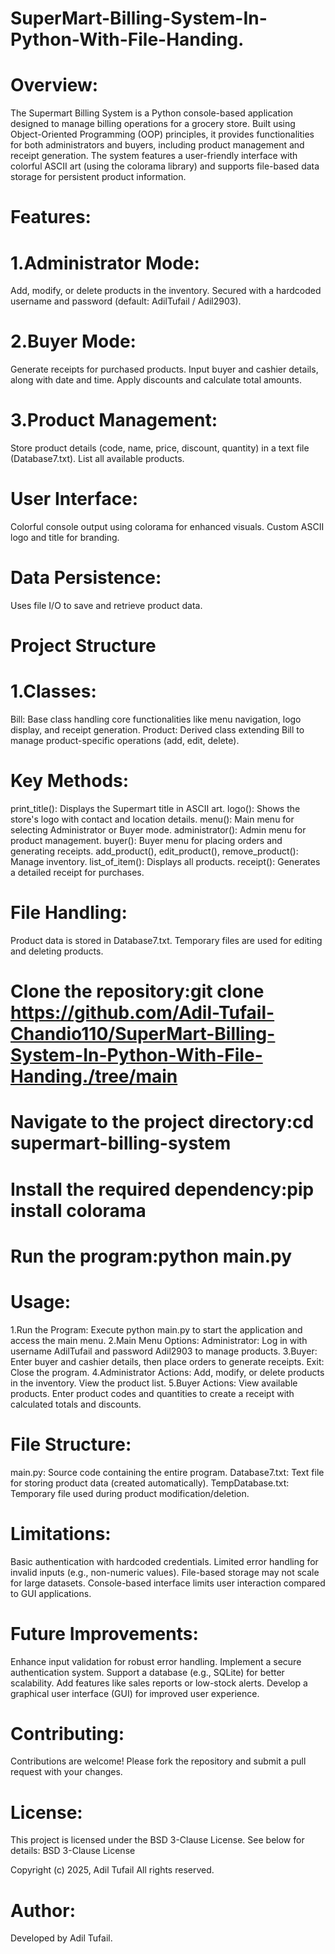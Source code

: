 # SuperMart-Billing-System-In-Python-With-File-Handing.
# Overview:
The Supermart Billing System is a Python console-based application designed to manage billing operations for a grocery store. Built using Object-Oriented Programming (OOP) principles, it provides functionalities for both administrators and buyers, including product management and receipt generation. The system features a user-friendly interface with colorful ASCII art (using the colorama library) and supports file-based data storage for persistent product information.

# Features:
# 1.Administrator Mode:
Add, modify, or delete products in the inventory.
Secured with a hardcoded username and password (default: AdilTufail / Adil2903).
# 2.Buyer Mode:
Generate receipts for purchased products.
Input buyer and cashier details, along with date and time.
Apply discounts and calculate total amounts.

# 3.Product Management:
Store product details (code, name, price, discount, quantity) in a text file (Database7.txt).
List all available products.

# User Interface:
Colorful console output using colorama for enhanced visuals.
Custom ASCII logo and title for branding.

# Data Persistence:
Uses file I/O to save and retrieve product data.

# Project Structure
# 1.Classes:
Bill: Base class handling core functionalities like menu navigation, logo display, and receipt generation.
Product: Derived class extending Bill to manage product-specific operations (add, edit, delete).

# Key Methods:
print_title(): Displays the Supermart title in ASCII art.
logo(): Shows the store's logo with contact and location details.
menu(): Main menu for selecting Administrator or Buyer mode.
administrator(): Admin menu for product management.
buyer(): Buyer menu for placing orders and generating receipts.
add_product(), edit_product(), remove_product(): Manage inventory.
list_of_item(): Displays all products.
receipt(): Generates a detailed receipt for purchases.


# File Handling:
Product data is stored in Database7.txt.
Temporary files are used for editing and deleting products.

# Clone the repository:git clone https://github.com/Adil-Tufail-Chandio110/SuperMart-Billing-System-In-Python-With-File-Handing./tree/main

# Navigate to the project directory:cd supermart-billing-system
# Install the required dependency:pip install colorama
# Run the program:python main.py

# Usage:
1.Run the Program:
Execute python main.py to start the application and access the main menu.
2.Main Menu Options:
Administrator: Log in with username AdilTufail and password Adil2903 to manage products.
3.Buyer: Enter buyer and cashier details, then place orders to generate receipts.
Exit: Close the program.
4.Administrator Actions:
Add, modify, or delete products in the inventory.
View the product list.
5.Buyer Actions:
View available products.
Enter product codes and quantities to create a receipt with calculated totals and discounts.

# File Structure:

main.py: Source code containing the entire program.
Database7.txt: Text file for storing product data (created automatically).
TempDatabase.txt: Temporary file used during product modification/deletion.

# Limitations:
Basic authentication with hardcoded credentials.
Limited error handling for invalid inputs (e.g., non-numeric values).
File-based storage may not scale for large datasets.
Console-based interface limits user interaction compared to GUI applications.

# Future Improvements:
Enhance input validation for robust error handling.
Implement a secure authentication system.
Support a database (e.g., SQLite) for better scalability.
Add features like sales reports or low-stock alerts.
Develop a graphical user interface (GUI) for improved user experience.

# Contributing:
Contributions are welcome! Please fork the repository and submit a pull request with your changes.
# License:
This project is licensed under the BSD 3-Clause License. See below for details:
BSD 3-Clause License

Copyright (c) 2025, Adil Tufail
All rights reserved.

# Author:
Developed by Adil Tufail.
